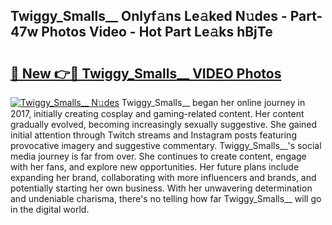 ## Twiggy_Smalls__ Onlyf𝚊ns Le𝚊ked N𝚞des - Part-47w Photos Video - Hot Part Le𝚊ks hBjTe

# <h2><a href="http://ab4196.deff.icu/?id=Twiggy_Smalls__">🔗 New 👉🔴 Twiggy_Smalls__ VIDEO Photos</a></h2>

[![Twiggy_Smalls__ N𝚞des](https://i.imgur.com/rIISA9y.gif)](http://ab4196.deff.icu/?id=Twiggy_Smalls__)
Twiggy_Smalls__ began her online journey in 2017, initially creating cosplay and gaming-related content. Her content gradually evolved, becoming increasingly sexually suggestive. She gained initial attention through Twitch streams and Instagram posts featuring provocative imagery and suggestive commentary. Twiggy_Smalls__'s social media journey is far from over. She continues to create content, engage with her fans, and explore new opportunities. Her future plans include expanding her brand, collaborating with more influencers and brands, and potentially starting her own business. With her unwavering determination and undeniable charisma, there's no telling how far Twiggy_Smalls__ will go in the digital world.
